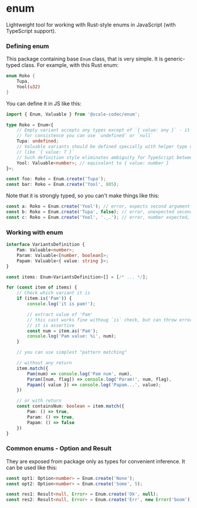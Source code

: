 # enum

Lightweight tool for working with Rust-style enums in JavaScript (with TypeScript support).

### Defining enum

This package containing base `Enum` class, that is very simple. It is generic-typed class. For example, with this Rust enum:

```rust
enum Roko {
    Tupa,
    Yool(u32)
}
```

You can define it in JS like this:

```ts
import { Enum, Valuable } from '@scale-codec/enum';

type Roko = Enum<{
    // Empty variant accepts any types except of `{ value: any }` - it is reserved for valuable variants
    // for consistence you can use `undefined` or `null`
    Tupa: undefined;
    // Valuable variants should be defined specially with helper type or directly
    // like `{ value: T }`
    // Such definition style eliminates ambiguity for TypeScript between empty and non-empty variants
    Yool: Valuable<number>; // equivalent to { value: number }
}>;

const foo: Roko = Enum.create('Tupa');
const bar: Roko = Enum.create('Yool', 885);
```

Note that it is strongly typed, so you can't make things like this:

```ts
const a: Roko = Enum.create('Yool'); // error, expects second argument for valuable variant
const b: Roko = Enum.create('Tupa', false); // error, unexpected second argument for empty variant
const c: Roko = Enum.create('Yool', '._.'); // error, number expected, not string
```

### Working with enum

```ts
interface VariantsDefinition {
    Pam: Valuable<number>;
    Param: Valuable<[number, boolean]>;
    Papam: Valuable<{ value: string }>;
}

const items: Enum<VariantsDefinition>[] = [/* ... */];

for (const item of items) {
    // Check which variant it is
    if (item.is('Pam')) {
        console.log('it is pam!');

        // extract value of 'Pam'
        // this cast works fine withoug `is` check, but can throw error at runtime
        // it is assertive
        const num = item.as('Pam');
        console.log('Pam value: %i', num);
    }

    // you can use simplest "pattern matching"

    // without any return
    item.match({
        Pam(num) => console.log('Pam num', num),
        Param([num, flag]) => console.log('Param!', num, flag),
        Papam({ value }) => console.log('Papam...', value);
    })

    // or with return
    const containsNum: boolean = item.match({
        Pam: () => true,
        Param: () => true,
        Papam: () => false
    })
}
```

### Common enums - Option and Result

They are exposed from package only as types for convenient inference. It can be used like this:

```ts
const opt1: Option<number> = Enum.create('None');
const opt2: Option<number> = Enum.create('Some', 5);

const res1: Result<null, Error> = Enum.create('Ok', null);
const res2: Result<null, Error> = Enum.create('Err', new Error('boom'));
```

